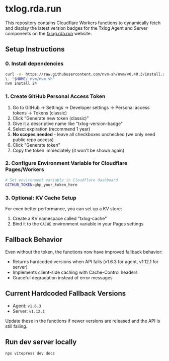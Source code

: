 # txlog.rda.run

This repository contains Cloudflare Workers functions to dynamically fetch and
display the latest version badges for the Txlog Agent and Server components on
the [txlog.rda.run](https://txlog.rda.run) website.

## Setup Instructions

### 0. Install dependencies

```bash
curl -o- https://raw.githubusercontent.com/nvm-sh/nvm/v0.40.3/install.sh | bash
\. "$HOME/.nvm/nvm.sh"
nvm install 24
```

### 1. Create GitHub Personal Access Token

1. Go to GitHub → Settings → Developer settings → Personal access tokens → Tokens (classic)
2. Click "Generate new token (classic)"
3. Give it a descriptive name like "txlog-version-badge"
4. Select expiration (recommend 1 year)
5. **No scopes needed** - leave all checkboxes unchecked (we only need public repo access)
6. Click "Generate token"
7. Copy the token immediately (it won't be shown again)

### 2. Configure Environment Variable for Cloudflare Pages/Workers

```bash
# Set environment variable in Cloudflare dashboard
GITHUB_TOKEN=ghp_your_token_here
```

### 3. Optional: KV Cache Setup

For even better performance, you can set up a KV store:

1. Create a KV namespace called "txlog-cache"
2. Bind it to the `CACHE` environment variable in your Pages settings

## Fallback Behavior

Even without the token, the functions now have improved fallback behavior:

- Returns hardcoded versions when API fails (v1.6.3 for agent, v1.12.1 for server)
- Implements client-side caching with Cache-Control headers
- Graceful degradation instead of error messages

## Current Hardcoded Fallback Versions

- Agent: `v1.6.3`
- Server: `v1.12.1`

Update these in the functions if newer versions are released and the API is still failing.

## Run dev server locally

```bash
npx vitepress dev docs
```
